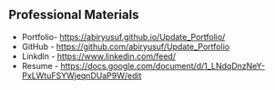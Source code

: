 ## Professional Materials

* Portfolio- https://abiryusuf.github.io/Update_Portfolio/
* GitHub - https://github.com/abiryusuf/Update_Portfolio
* Linkdln - https://www.linkedin.com/feed/
* Resume - https://docs.google.com/document/d/1_LNdqDnzNeY-PxLWtuFSYWjeqnDUaP9W/edit